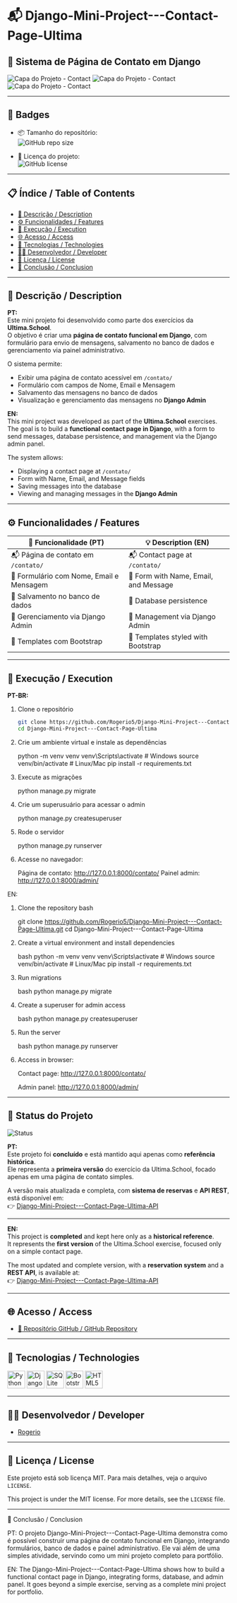 # 📬 Django-Mini-Project---Contact-Page-Ultima

## 📝 Sistema de Página de Contato em Django

![Capa do Projeto - Contact](contact1.png)
![Capa do Projeto - Contact](admin.png)
![Capa do Projeto - Contact](agenda.png)

---

## 🏅 Badges

- 📦 Tamanho do repositório:  
  ![GitHub repo size](https://img.shields.io/github/repo-size/Rogerio5/Django-Mini-Project---Contact-Page-Ultima)

- 📄 Licença do projeto:  
  ![GitHub license](https://img.shields.io/github/license/Rogerio5/Django-Mini-Project---Contact-Page-Ultima)

---

## 📋 Índice / Table of Contents

- [📖 Descrição / Description](#📖-descrição--description)   
- [⚙️ Funcionalidades / Features](#⚙️-funcionalidades--features)  
- [🚀 Execução / Execution](#🚀-execução--execution)  
- [🌐 Acesso / Access](#🌐-acesso--access)  
- [🧰 Tecnologias / Technologies](#🧰-tecnologias--technologies)  
- [👨‍💻 Desenvolvedor / Developer](#👨‍💻-desenvolvedor--developer)  
- [📜 Licença / License](#📜-licença--license)  
- [🏁 Conclusão / Conclusion](#🏁-conclusão--conclusion)

---

## 📖 Descrição / Description

**PT:**  
Este mini projeto foi desenvolvido como parte dos exercícios da **Ultima.School**.  
O objetivo é criar uma **página de contato funcional em Django**, com formulário para envio de mensagens, salvamento no banco de dados e gerenciamento via painel administrativo.

O sistema permite:  
- Exibir uma página de contato acessível em `/contato/`  
- Formulário com campos de Nome, Email e Mensagem  
- Salvamento das mensagens no banco de dados  
- Visualização e gerenciamento das mensagens no **Django Admin**  

**EN:**  
This mini project was developed as part of the **Ultima.School** exercises.  
The goal is to build a **functional contact page in Django**, with a form to send messages, database persistence, and management via the Django admin panel.

The system allows:  
- Displaying a contact page at `/contato/`  
- Form with Name, Email, and Message fields  
- Saving messages into the database  
- Viewing and managing messages in the **Django Admin**  

---

## ⚙️ Funcionalidades / Features

| 🧩 Funcionalidade (PT)                          | 💡 Description (EN)                          |
|------------------------------------------------|----------------------------------------------|
| 📬 Página de contato em `/contato/`            | 📬 Contact page at `/contato/`               |
| 📝 Formulário com Nome, Email e Mensagem       | 📝 Form with Name, Email, and Message        |
| 💾 Salvamento no banco de dados                | 💾 Database persistence                      |
| 🔐 Gerenciamento via Django Admin              | 🔐 Management via Django Admin               |
| 🎨 Templates com Bootstrap                     | 🎨 Templates styled with Bootstrap           |

---

## 🚀 Execução / Execution

**PT-BR:**

1. Clone o repositório  
   ```bash
   git clone https://github.com/Rogerio5/Django-Mini-Project---Contact-Page-Ultima.git
   cd Django-Mini-Project---Contact-Page-Ultima

2. Crie um ambiente virtual e instale as dependências

   python -m venv venv
   venv\Scripts\activate   # Windows
   source venv/bin/activate  # Linux/Mac
   pip install -r requirements.txt

3. Execute as migrações

   python manage.py migrate

4. Crie um superusuário para acessar o admin

   python manage.py createsuperuser

5. Rode o servidor

   python manage.py runserver

6. Acesse no navegador:

   Página de contato: http://127.0.0.1:8000/contato/
   Painel admin: http://127.0.0.1:8000/admin/

EN:

1. Clone the repository
   bash

    git clone https://github.com/Rogerio5/Django-Mini-Project---Contact-Page-Ultima.git
    cd Django-Mini-Project---Contact-Page-Ultima
    
 2. Create a virtual environment and install dependencies
      
    bash
    python -m venv venv
    venv\Scripts\activate   # Windows
    source venv/bin/activate  # Linux/Mac
    pip install -r requirements.txt
    
 3. Run migrations
    
    bash
    python manage.py migrate

4. Create a superuser for admin access
    
    bash
    python manage.py createsuperuser
   
 5. Run the server
    
    bash
    python manage.py runserver

 6. Access in browser:
    
    Contact page: http://127.0.0.1:8000/contato/
    
    Admin panel: http://127.0.0.1:8000/admin/

---

## 📌 Status do Projeto

![Status](https://img.shields.io/badge/Status-Concluído%2FArchived-blueviolet?style=for-the-badge)

**PT:**  
Este projeto foi **concluído** e está mantido aqui apenas como **referência histórica**.  
Ele representa a **primeira versão** do exercício da Ultima.School, focado apenas em uma página de contato simples.  

A versão mais atualizada e completa, com **sistema de reservas** e **API REST**, está disponível em:  
👉 [Django-Mini-Project---Contact-Page-Ultima-API](https://github.com/Rogerio5/Django-Mini-Project---Contact-Page-Ultima-API)

---

**EN:**  
This project is **completed** and kept here only as a **historical reference**.  
It represents the **first version** of the Ultima.School exercise, focused only on a simple contact page.  

The most updated and complete version, with a **reservation system** and a **REST API**, is available at:  
👉 [Django-Mini-Project---Contact-Page-Ultima-API](https://github.com/Rogerio5/Django-Mini-Project---Contact-Page-Ultima-API)

---

## 🌐 Acesso / Access

- [🔗 Repositório GitHub / GitHub Repository](https://github.com/Rogerio5/Django-Mini-Project---Contact-Page-Ultima)

---

 ## 🧰 Tecnologias / Technologies

<p align="left">
  <img alt="Python" title="Python" width="40px" src="https://cdn.jsdelivr.net/gh/devicons/devicon/icons/python/python-original.svg"/>
  <img alt="Django" title="Django" width="40px" src="https://cdn.jsdelivr.net/gh/devicons/devicon/icons/django/django-plain.svg"/>
  <img alt="SQLite" title="SQLite" width="40px" src="https://cdn.jsdelivr.net/gh/devicons/devicon/icons/sqlite/sqlite-original.svg"/>
  <img alt="Bootstrap" title="Bootstrap" width="40px" src="https://cdn.jsdelivr.net/gh/devicons/devicon/icons/bootstrap/bootstrap-original.svg"/>
  <img alt="HTML5" title="HTML5" width="40px" src="https://cdn.jsdelivr.net/gh/devicons/devicon/icons/html5/html5-original.svg"/>
</p>

---

## 👨‍💻 Desenvolvedor / Developer

- [Rogerio](https://github.com/Rogerio5)

---
   
## 📜 Licença / License

Este projeto está sob licença MIT. Para mais detalhes, veja o arquivo `LICENSE`.  

This project is under the MIT license. For more details, see the `LICENSE` file.

---

🏁 Conclusão / Conclusion

PT: O projeto Django-Mini-Project---Contact-Page-Ultima demonstra como é possível construir uma página de contato funcional em Django, integrando formulários, banco de dados e painel administrativo. Ele vai além de uma simples atividade, servindo como um mini projeto completo para portfólio.

EN: The Django-Mini-Project---Contact-Page-Ultima shows how to build a functional contact page in Django, integrating forms, database, and admin panel. It goes beyond a simple exercise, serving as a complete mini project for portfolio.
